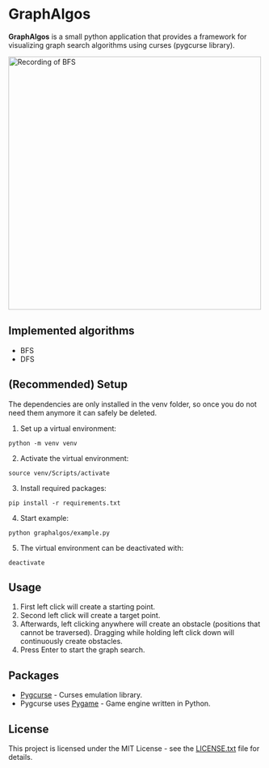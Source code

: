 # GraphAlgos
**GraphAlgos** is a small python application that provides a framework for visualizing graph search algorithms using curses (pygcurse library).

<img alt="Recording of BFS" src="https://user-images.githubusercontent.com/9216979/45760810-32ff2e00-bc2b-11e8-909c-fa84f0321958.gif" width="500">

## Implemented algorithms
* BFS
* DFS

## (Recommended) Setup
The dependencies are only installed in the venv folder, so once you do not need them anymore it can safely be deleted.

1. Set up a virtual environment:
```
python -m venv venv
```

2. Activate the virtual environment:
```
source venv/Scripts/activate
```

3. Install required packages:
```
pip install -r requirements.txt
```

4. Start example:
```
python graphalgos/example.py
```

5. The virtual environment can be deactivated with:
```
deactivate
```

## Usage
1. First left click will create a starting point.
2. Second left click will create a target point.
3. Afterwards, left clicking anywhere  will create an obstacle (positions that cannot be traversed).
Dragging while holding left click down will continuously create obstacles.
4. Press Enter to start the graph search.

## Packages
* [Pygcurse](http://inventwithpython.com/pygcurse/) - Curses emulation library.
* Pygcurse uses [Pygame](https://www.pygame.org) - Game engine written in Python.

## License
This project is licensed under the MIT License - see the [LICENSE.txt](LICENSE.txt) file for details.
